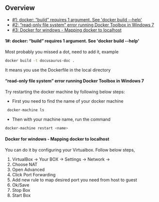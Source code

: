 
## Overview

- [#1: docker: “build” requires 1 argument. See 'docker build --help'](#1)
- [#2: “read-only file system” error running Docker Toolbox in Windows 7](#2)
- [#3: Docker for windows - Mapping docker to localhost](#3)

#### <a name="1"></a> 1#:  docker: “build” requires 1 argument. See 'docker build --help'
Most probably you missed a dot,  need to add it, example 

```bash
docker build -t docusaurus-doc . 
```
It means you use the Dockerfile in the local directory

#### <a name="2"></a> “read-only file system” error running Docker Toolbox in Windows 7

Try restarting the docker machine by following below steps:

- First you need to find the name of your docker machine

```bash
 docker-machine ls
```
- Then with your machine name, run the command

```bash
docker-machine restart <name>
```

#### <a name="3"></a> Docker for windows - Mapping docker to localhost

You can do it by configuring your Virtualbox. Follow below steps,

1. VirtualBox -> Your BOX -> Settings -> Network ->
2. Choose NAT
3. Open Advanced
4. Click Port Forwarding
5. Add new rule to map desired port you need from host to guest
6. Ok/Save
7. Stop Box
8. Start Box

